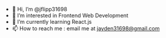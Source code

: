 - 👋 Hi, I’m @jflipp31698
- 👀 I’m interested in Frontend Web Development
- 🌱 I’m currently learning React.js
- 📫 How to reach me : email me at jayden31698@gmail.com

<!---
jflipp31698/jflipp31698 is a ✨ special ✨ repository because its `README.md` (this file) appears on your GitHub profile.
You can click the Preview link to take a look at your changes.
--->
